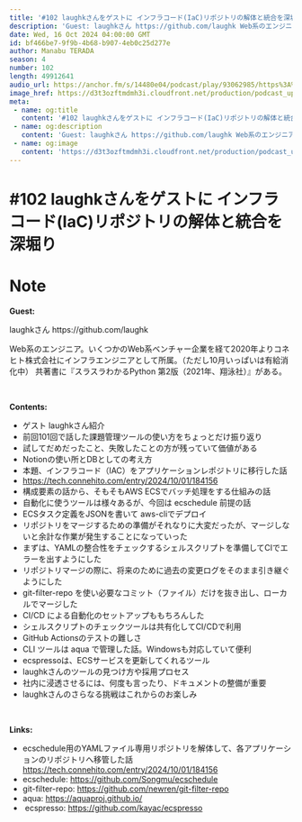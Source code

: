 ```yaml
---
title: '#102 laughkさんをゲストに インフラコード(IaC)リポジトリの解体と統合を深堀り'
description: 'Guest: laughkさん https://github.com/laughk Web系のエンジニア。いくつかのWeb系ベンチャー企業を経て2020年よりコネヒト株式会社にインフラエンジニアとして'
date: Wed, 16 Oct 2024 04:00:00 GMT
id: bf466be7-9f9b-4b68-b907-4eb0c25d277e
author: Manabu TERADA
season: 4
number: 102
length: 49912641
audio_url: https://anchor.fm/s/14480e04/podcast/play/93062985/https%3A%2F%2Fd3ctxlq1ktw2nl.cloudfront.net%2Fstaging%2F2024-9-15%2F0148cdb9-4bec-836d-c05a-41e7983ee330.mp3
image_href: https://d3t3ozftmdmh3i.cloudfront.net/production/podcast_uploaded/3302665/3302665-1582446732992-f3e5401da36c1.jpg
meta:
 - name: og:title
   content: '#102 laughkさんをゲストに インフラコード(IaC)リポジトリの解体と統合を深堀り'
 - name: og:description
   content: 'Guest: laughkさん https://github.com/laughk Web系のエンジニア。いくつかのWeb系ベンチャー企業を経て2020年よりコネヒト株式会社にインフラエンジニアとして'
 - name: og:image
   content: 'https://d3t3ozftmdmh3i.cloudfront.net/production/podcast_uploaded/3302665/3302665-1582446732992-f3e5401da36c1.jpg'
---
```

# #102 laughkさんをゲストに インフラコード(IaC)リポジトリの解体と統合を深堀り

<DisplayDate :dateStr="'Wed, 16 Oct 2024 04:00:00 GMT'" />
<DisplaySeason :season="4" :topic="102" />


# Note

<p><strong>Guest:</strong></p>
<p>laughkさん https://github.com/laughk</p>
<p>Web系のエンジニア。いくつかのWeb系ベンチャー企業を経て2020年よりコネヒト株式会社にインフラエンジニアとして所属。（ただし10月いっぱいは有給消化中） 共著書に『スラスラわかるPython 第2版（2021年、翔泳社）』がある。</p>
<p><br /></p>
<p><strong>Contents:</strong></p>
<ul>
 <li>ゲスト laughkさん紹介</li>
 <li>前回101回で話した課題管理ツールの使い方をちょっとだけ振り返り</li>
  <li>試してだめだったこと、失敗したことの方が残っていて価値がある</li>
  <li>Notionの使い所とDBとしての考え方</li>
  <li>本題、インフラコード（IAC）をアプリケーションレポジトリに移行した話</li>
  <li><a href="https://tech.connehito.com/entry/2024/10/01/184156" rel="ugc noopener noreferrer" target="_blank">https://tech.connehito.com/entry/2024/10/01/184156</a></li>
  <li>構成要素の話から、そもそもAWS ECSでバッチ処理をする仕組みの話</li>
  <li>自動化に使うツールは様々あるが、今回は ecschedule 前提の話</li>
  <li>ECSタスク定義をJSONを書いて aws-cliでデプロイ</li>
  <li>リポジトリをマージするための準備がそれなりに大変だったが、マージしないと余計な作業が発生することになっていった</li>
  <li>まずは、YAMLの整合性をチェックするシェルスクリプトを準備してCIでエラーを出すようにした</li>
  <li>リポジトリマージの際に、将来のために過去の変更ログをそのまま引き継ぐようにした</li>
  <li>git-filter-repo を使い必要なコミット（ファイル）だけを抜き出し、ローカルでマージした</li>
  <li>CI/CD による自動化のセットアップももちろんした</li>
  <li>シェルスクリプトのチェックツールは共有化してCI/CDで利用</li>
  <li>GitHub Actionsのテストの難しさ</li>
  <li>CLI ツールは aqua で管理した話。Windowsも対応していて便利</li>
  <li>ecspressoは、ECSサービスを更新してくれるツール</li>
  <li>laughkさんのツールの見つけ方や採用プロセス</li>
  <li>社内に浸透させるには、何度も言ったり、ドキュメントの整備が重要</li>
  <li>laughkさんのさらなる挑戦はこれからのお楽しみ</li>
</ul>
<p><br /></p>
<p><strong>Links:</strong></p>
<ul>
  <li>ecschedule用のYAMLファイル専用リポジトリを解体して、各アプリケーションのリポジトリへ移管した話 <a href="https://tech.connehito.com/entry/2024/10/01/184156" rel="ugc noopener noreferrer" target="_blank">https://tech.connehito.com/entry/2024/10/01/184156</a></li>
  <li>ecschedule: <a href="https://github.com/Songmu/ecschedule" rel="ugc noopener noreferrer" target="_blank">https://github.com/Songmu/ecschedule</a></li>
  <li>git-filter-repo: <a href="https://github.com/newren/git-filter-repo" rel="ugc noopener noreferrer" target="_blank">https://github.com/newren/git-filter-repo</a></li>
  <li>aqua: <a href="https://aquaproj.github.io/" rel="ugc noopener noreferrer" target="_blank">https://aquaproj.github.io/</a></li>
  <li> ecspresso: <a href="https://github.com/kayac/ecspresso" rel="ugc noopener noreferrer" target="_blank">https://github.com/kayac/ecspresso</a></li>
</ul>



<Player title="#102 laughkさんをゲストに インフラコード(IaC)リポジトリの解体と統合を深堀り" 
  audio_url="https://anchor.fm/s/14480e04/podcast/play/93062985/https%3A%2F%2Fd3ctxlq1ktw2nl.cloudfront.net%2Fstaging%2F2024-9-15%2F0148cdb9-4bec-836d-c05a-41e7983ee330.mp3" 
  image_href="https://d3t3ozftmdmh3i.cloudfront.net/production/podcast_uploaded/3302665/3302665-1582446732992-f3e5401da36c1.jpg" 
/>

